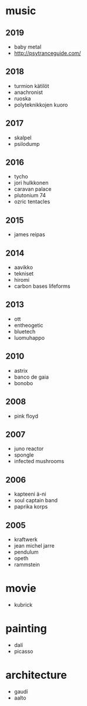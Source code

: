 # music

## 2019

* baby metal
* <http://psytranceguide.com/>

## 2018

* turmion kätilöt
* anachronist
* ruoska
* polyteknikkojen kuoro

## 2017

* skalpel
* psilodump

## 2016

* tycho
* jori hulkkonen
* caravan palace
* plutonium 74
* ozric tentacles

## 2015

* james reipas

## 2014

* aavikko
* tekniset
* hiromi
* carbon bases lifeforms

## 2013

* ott
* entheogetic
* bluetech
* luomuhappo

## 2010

* astrix
* banco de gaia
* bonobo

## 2008

* pink floyd

## 2007

* juno reactor
* spongle
* infected mushrooms

## 2006

* kapteeni ä-ni
* soul captain band
* paprika korps

## 2005

* kraftwerk
* jean michel jarre
* pendulum
* opeth
* rammstein

# movie

* kubrick

# painting

* dalí
* picasso

# architecture

* gaudí
* aalto
